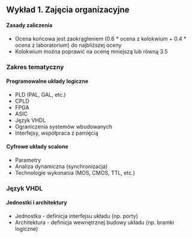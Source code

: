 ## Wykład 1. Zajęcia organizacyjne

#### Zasady zaliczenia

* Ocena końcowa jest zaokrągleniem (0.6 \* ocena z kolokwium + 0.4 \* ocena z laboratorium) do najbliższej oceny
* Kolokwium można poprawić na ocenę mniejszą lub równą 3.5

### Zakres tematyczny

#### Programowalne układy logiczne

* PLD (PAL, GAL, etc.)
* CPLD
* FPGA
* ASIC
* Język VHDL
* Ograniczenia systemów wbudowanych
* Interfejsy, współpraca z pamięcią

#### Cyfrowe układy scalone

* Parametry
* Analiza dynamiczna (synchronizacja)
* Technologie wykonania (MOS, CMOS, TTL, etc.)

### Język VHDL

#### Jednostki i architektury

* Jednostka - definicja interfejsu układu (np. porty)
* Architektura - definicja wewnętrznej budowy układu (np. bramki logiczne)
